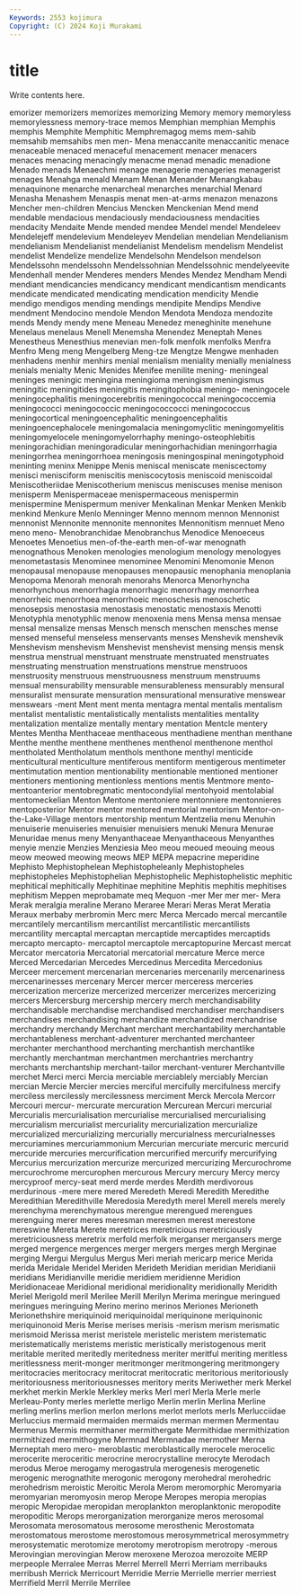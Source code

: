 ```yaml
---
Keywords: 2553 kojimura
Copyright: (C) 2024 Koji Murakami
---
```


# title

Write contents here.



emorizer memorizers memorizes memorizing Memory
memory memoryless memorylessness memory-trace memos Memphian memphian Memphis memphis Memphite
Memphitic Memphremagog mems mem-sahib memsahib memsahibs men men- Mena menaccanite
menaccanitic menace menaceable menaced menaceful menacement menacer menacers menaces menacing
menacingly menacme menad menadic menadione Menado menads Menaechmi menage menagerie
menageries menagerist menages Menahga menald Menam Menan Menander Menangkabau menaquinone
menarche menarcheal menarches menarchial Menard Menasha Menashem Menaspis menat men-at-arms
menazon menazons Mencher men-children Mencius Mencken Menckenian Mend mend mendable
mendacious mendaciously mendaciousness mendacities mendacity Mendaite Mende mended mendee Mendel
mendel Mendeleev Mendelejeff mendelevium Mendeleyev Mendelian mendelian Mendelianism mendelianism Mendelianist
mendelianist Mendelism mendelism Mendelist mendelist Mendelize mendelize Mendelsohn Mendelson mendelson
Mendelssohn mendelssohn Mendelssohnian Mendelssohnic mendelyeevite Mendenhall mender Menderes menders Mendes
Mendez Mendham Mendi mendiant mendicancies mendicancy mendicant mendicantism mendicants mendicate
mendicated mendicating mendication mendicity Mendie mendigo mendigos mending mendings mendipite
Mendips Mendive mendment Mendocino mendole Mendon Mendota Mendoza mendozite mends
Mendy mendy mene Meneau Menedez meneghinite menehune Menelaus menelaus Menell
Menemsha Menendez Meneptah Menes Menestheus Menesthius menevian men-folk menfolk menfolks
Menfra Menfro Meng meng Mengelberg Meng-tze Mengtze Mengwe menhaden menhadens
menhir menhirs menial menialism meniality menially menialness menials menialty Menic
Menides Menifee menilite mening- meningeal meninges meningic meningina meningioma meningism
meningismus meningitic meningitides meningitis meningitophobia meningo- meningocele meningocephalitis meningocerebritis meningococcal
meningococcemia meningococci meningococcic meningococcocci meningococcus meningocortical meningoencephalitic meningoencephalitis meningoencephalocele meningomalacia
meningomyclitic meningomyelitis meningomyelocele meningomyelorrhaphy meningo-osteophlebitis meningorachidian meningoradicular meningorhachidian meningorrhagia meningorrhea
meningorrhoea meningosis meningospinal meningotyphoid meninting meninx Menippe Menis meniscal meniscate
meniscectomy menisci menisciform meniscitis meniscocytosis meniscoid meniscoidal Meniscotheriidae Meniscotherium meniscus
meniscuses menise menison menisperm Menispermaceae menispermaceous menispermin menispermine Menispermum meniver
Menkalinan Menkar Menken Menkib menkind Menkure Menlo Menninger Menno mennom
mennon Mennonist mennonist Mennonite mennonite mennonites Mennonitism mennuet Meno meno
meno- Menobranchidae Menobranchus Menodice Menoeceus Menoetes Menoetius men-of-the-earth men-of-war menognath
menognathous Menoken menologies menologium menology menologyes menometastasis Menominee menominee Menomini
Menomonie Menon menopausal menopause menopauses menopausic menophania menoplania Menopoma Menorah
menorah menorahs Menorca Menorhyncha menorhynchous menorrhagia menorrhagic menorrhagy menorrhea menorrheic
menorrhoea menorrhoeic menoschesis menoschetic menosepsis menostasia menostasis menostatic menostaxis Menotti
Menotyphla menotyphlic menow menoxenia mens Mensa mensa mensae mensal mensalize
mensas Mensch mensch menschen mensches mense mensed menseful menseless menservants
menses Menshevik menshevik Menshevism menshevism Menshevist menshevist mensing mensis mensk
menstrua menstrual menstruant menstruate menstruated menstruates menstruating menstruation menstruations menstrue
menstruoos menstruosity menstruous menstruousness menstruum menstruums mensual mensurability mensurable mensurableness
mensurably mensural mensuralist mensurate mensuration mensurational mensurative menswear menswears -ment
Ment ment menta mentagra mental mentalis mentalism mentalist mentalistic mentalistically
mentalists mentalities mentality mentalization mentalize mentally mentary mentation Mentcle mentery
Mentes Mentha Menthaceae menthaceous menthadiene menthan menthane Menthe menthe menthene
menthenes menthenol menthenone menthol mentholated Mentholatum menthols menthone menthyl menticide
menticultural menticulture mentiferous mentiform mentigerous mentimeter mentimutation mention mentionability mentionable
mentioned mentioner mentioners mentioning mentionless mentions mentis Mentmore mento- mentoanterior
mentobregmatic mentocondylial mentohyoid mentolabial mentomeckelian Menton Mentone mentoniere mentonniere mentonnieres
mentoposterior Mentor mentor mentored mentorial mentorism Mentor-on-the-Lake-Village mentors mentorship mentum
Mentzelia menu Menuhin menuiserie menuiseries menuisier menuisiers menuki Menura Menurae
Menuridae menus meny Menyanthaceae Menyanthaceous Menyanthes menyie menzie Menzies Menziesia
Meo meou meoued meouing meous meow meowed meowing meows MEP
MEPA mepacrine meperidine Mephisto Mephistophelean Mephistopheleanly Mephistopheles mephistopheles Mephistophelian Mephistophelic
Mephistophelistic mephitic mephitical mephitically Mephitinae mephitine Mephitis mephitis mephitises mephitism
Meppen meprobamate meq Mequon -mer Mer mer mer- Mera Merak
meralgia meraline Merano Meraree Merari Meras Merat Meratia Meraux merbaby
merbromin Merc merc Merca Mercado mercal mercantile mercantilely mercantilism mercantilist
mercantilistic mercantilists mercantility mercaptal mercaptan mercaptide mercaptides mercaptids mercapto mercapto-
mercaptol mercaptole mercaptopurine Mercast mercat Mercator mercatoria Mercatorial mercatorial mercature
Merce merce Merced Mercedarian Mercedes Mercedinus Mercedita Mercedonius Merceer mercement
mercenarian mercenaries mercenarily mercenariness mercenarinesses mercenary Mercer mercer merceress merceries
mercerization mercerize mercerized mercerizer mercerizes mercerizing mercers Mercersburg mercership mercery
merch merchandisability merchandisable merchandise merchandised merchandiser merchandisers merchandises merchandising merchandize
merchandized merchandrise merchandry merchandy Merchant merchant merchantability merchantable merchantableness merchant-adventurer
merchanted merchanteer merchanter merchanthood merchanting merchantish merchantlike merchantly merchantman merchantmen
merchantries merchantry merchants merchantship merchant-tailor merchant-venturer Merchantville merchet Merci merci
Mercia merciable merciablely merciably Mercian mercian Mercie Mercier mercies merciful
mercifully mercifulness mercify merciless mercilessly mercilessness merciment Merck Mercola Mercorr
Mercouri mercur- mercurate mercuration Mercurean Mercuri mercurial Mercurialis mercurialisation mercurialise
mercurialised mercurialising mercurialism mercurialist mercuriality mercurialization mercurialize mercurialized mercurializing mercurially
mercurialness mercurialnesses mercuriamines mercuriammonium Mercurian mercuriate mercuric mercurid mercuride mercuries
mercurification mercurified mercurify mercurifying Mercurius mercurization mercurize mercurized mercurizing Mercurochrome
mercurochrome mercurophen mercurous Mercury mercury Mercy mercy mercyproof mercy-seat merd
merde merdes Merdith merdivorous merdurinous -mere mere mered Meredeth Meredi
Meredith Meredithe Meredithian Meredithville Meredosia Meredyth merel Merell merels merely
merenchyma merenchymatous merengue merengued merengues merenguing merer meres meresman meresmen
merest merestone mereswine Mereta Merete meretrices meretricious meretriciously meretriciousness meretrix
merfold merfolk merganser mergansers merge merged mergence mergences merger mergers
merges mergh Merginae merging Mergui Mergulus Mergus Meri meriah mericarp
merice Merida merida Meridale Meridel Meriden Merideth Meridian meridian Meridianii
meridians Meridianville meridie meridiem meridienne Meridion Meridionaceae Meridional meridional meridionality
meridionally Meridith Meriel Merigold meril Merilee Merill Merilyn Merima meringue
meringued meringues meringuing Merino merino merinos Meriones Merioneth Merionethshire meriquinoid
meriquinoidal meriquinone meriquinonic meriquinonoid Meris Merise merises merisis -merism merism
merismatic merismoid Merissa merist meristele meristelic meristem meristematic meristematically meristems
meristic meristically meristogenous merit meritable merited meritedly meritedness meriter meritful
meriting meritless meritlessness merit-monger meritmonger meritmongering meritmongery meritocracies meritocracy meritocrat
meritocratic meritorious meritoriously meritoriousness meritoriousnesses meritory merits Meriwether merk Merkel
merkhet merkin Merkle Merkley merks Merl merl Merla Merle merle
Merleau-Ponty merles merlette merligo Merlin merlin Merlina Merline merling merlins
merlion merlon merlons merlot merlots merls Merlucciidae Merluccius mermaid mermaiden
mermaids merman mermen Mermentau Mermerus Mermis mermithaner mermithergate Mermithidae mermithization
mermithized mermithogyne Mermnad Mermnadae mermother Merna Merneptah mero mero- meroblastic
meroblastically merocele merocelic merocerite meroceritic merocrine merocrystalline merocyte Merodach merodus
Meroe merogamy merogastrula merogenesis merogenetic merogenic merognathite merogonic merogony merohedral
merohedric merohedrism meroistic Meroitic Merola Merom meromorphic Meromyaria meromyarian meromyosin
merop Merope Meropes meropia meropias meropic Meropidae meropidan meroplankton meroplanktonic
meropodite meropoditic Merops merorganization merorganize meros merosomal Merosomata merosomatous merosome
merosthenic Merostomata merostomatous merostome merostomous merosymmetrical merosymmetry merosystematic merotomize merotomy
merotropism merotropy -merous Merovingian merovingian Merow meroxene Merozoa merozoite MERP
merpeople Merralee Merras Merrel Merrell Merri Merriam merribauks merribush Merrick
Merricourt Merridie Merrie Merrielle merrier merriest Merrifield Merril Merrile Merrilee
